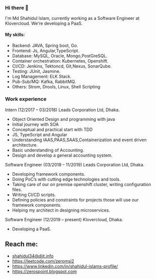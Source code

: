 ### Hi there 👋
I'm Md Shahidul Islam, currently working as a Software Engineer at Klovercloud. We're developing a PaaS.

#### My skills:
- Backend: JAVA, Spring boot, Go.
- Frontend: Js, Angular,TypeScript.
- Database: MySQL, Oracle, Mongo,PostGreSQL.
- Container orchestration: Kubernetes, Openshift.
- CI/CD: Jenkins, Tektoncd, Git,Nexus, SonarQube.
- Testing: JUnit, Jasmine.
- Log Management: ELK Stack.
- Pub-Sub/MQ: Kafka, RabbitMQ.
- Others: Strom, Drools, Linux, Shell Scripting

### Work experience 
Intern (12/2017 – 03/2018)
Leads Corporation Ltd, Dhaka.
- Object Oriented Design and programming with
java
- Initial journey with SOA
- Conceptual and practical start with TDD
- JS, TypeScript and Angular
- Understanding IAAS,PAAS,SAAS,Containerization
and event driven architecture.
- Basic understanding of Accounting.
- Design and develop a general accounting system.

Software Engineer (03/2018 – 11/2019)
Leads Corporation Ltd, Dhaka.
- Developing framework components.
- Doing PoC’s with cutting edge technologies and
tools.
- Taking care of our on premise openshift cluster,
writing configuration files.
- Writing CI/CD scripts.
- Defining policies and constraints for projects
those will use our framework components.
- Helping my architect in designing
microservices.

Software Engineer (12/2019 – present)
Klovercloud, Dhaka.
- Developing a PaaS.

## Reach me:
- shahidul34@diit.info
- https://leetcode.com/zeromsi2
- https://www.linkedin.com/in/shahidul-islams-profile/
- https://zerospoint.blogspot.com


